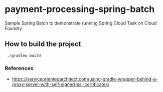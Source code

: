 # payment-processing-spring-batch
Sample Spring Batch to demonstrate running Spring Cloud Task on Cloud Foundry
## How to build the project
` ./gradlew build`


### References
- https://serviceorientedarchitect.com/using-gradle-wrapper-behind-a-proxy-server-with-self-signed-ssl-certificates/

